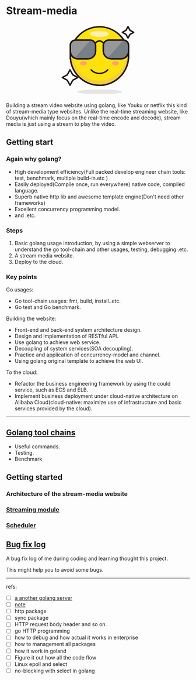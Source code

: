 # Stream-media
<div style="text-align:center;">
<svg style="center" t="1587657066850" class="icon" viewBox="0 0 1024 1024" version="1.1" xmlns="http://www.w3.org/2000/svg" p-id="1346" width="200" height="200"><path d="M933.4 39.2l28.1 51.5 51.5 28.1-51.5 28.2-28.1 51.5-28.2-51.5-51.5-28.2 51.5-28.1z" fill="#FFFFFF" p-id="1347"></path><path d="M933.4 208.5c-3.7 0-7-2-8.8-5.2l-26.8-48.9-48.9-26.8c-3.2-1.8-5.2-5.1-5.2-8.8s2-7 5.2-8.8l48.9-26.8 26.8-48.9c1.8-3.2 5.1-5.2 8.8-5.2s7 2 8.8 5.2L969 83.2l48.9 26.8c3.2 1.8 5.2 5.1 5.2 8.8s-2 7-5.2 8.8L969 154.4l-26.8 48.9c-1.8 3.2-5.2 5.2-8.8 5.2z m-58.8-89.7l35.4 19.4c1.7 0.9 3.1 2.3 4 4l19.4 35.4 19.4-35.4c0.9-1.7 2.3-3.1 4-4l35.4-19.4-35.4-19.4c-1.7-0.9-3.1-2.3-4-4L933.4 60 914 95.5c-0.9 1.7-2.3 3.1-4 4l-35.4 19.3z" fill="#231815" p-id="1348"></path><path d="M119 643.4l38.1 69.8 69.8 38.2-69.8 38.1-38.1 69.9-38.2-69.9L11 751.4l69.8-38.2z" fill="#FFFFFF" p-id="1349"></path><path d="M119 869.4c-3.7 0-7-2-8.8-5.2L73.4 797 6.2 760.1C3 758.4 1 755 1 751.4s2-7 5.2-8.8l67.2-36.8 36.8-67.2c1.8-3.2 5.1-5.2 8.8-5.2s7 2 8.8 5.2l36.8 67.2 67.2 36.8c3.2 1.8 5.2 5.1 5.2 8.8s-2 7-5.2 8.8L164.6 797l-36.8 67.2c-1.8 3.2-5.2 5.2-8.8 5.2z m-87.2-118l53.8 29.4c1.7 0.9 3.1 2.3 4 4l29.4 53.8 29.4-53.8c0.9-1.7 2.3-3.1 4-4l53.8-29.4-53.9-29.4c-1.7-0.9-3.1-2.3-4-4L119 664.2 89.6 718c-0.9 1.7-2.3 3.1-4 4l-53.8 29.4z" fill="#231815" p-id="1350"></path><path d="M532.2 451.2m-409.4 0a409.4 409.4 0 1 0 818.8 0 409.4 409.4 0 1 0-818.8 0Z" fill="#F2CF3D" p-id="1351"></path><path d="M532.2 870.5c-56.6 0-111.5-11.1-163.2-33-49.9-21.1-94.8-51.4-133.3-89.9s-68.7-83.4-89.9-133.3c-21.9-51.7-33-106.6-33-163.2s11.1-111.5 33-163.2c21.1-49.9 51.4-94.8 89.9-133.3S319 85.9 369 64.8c51.7-21.9 106.6-33 163.2-33 56.6 0 111.5 11.1 163.2 33 49.9 21.1 94.8 51.4 133.3 89.9s68.7 83.4 89.9 133.3c21.9 51.7 33 106.6 33 163.2s-11.1 111.5-33 163.2c-21.1 49.9-51.4 94.8-89.9 133.3s-83.4 68.7-133.3 89.9c-51.7 21.8-106.6 32.9-163.2 32.9z m0-818.7c-53.9 0-106.2 10.6-155.4 31.4-47.6 20.1-90.3 48.9-126.9 85.6-36.7 36.7-65.5 79.4-85.6 126.9-20.8 49.2-31.4 101.5-31.4 155.4s10.6 106.2 31.4 155.4c20.1 47.6 48.9 90.3 85.6 126.9 36.7 36.7 79.4 65.5 126.9 85.6 49.2 20.8 101.5 31.4 155.4 31.4s106.2-10.6 155.4-31.4c47.6-20.1 90.3-48.9 126.9-85.6 36.7-36.7 65.5-79.4 85.6-126.9 20.8-49.2 31.4-101.5 31.4-155.4S921 344.9 900.2 295.7c-20.1-47.6-48.9-90.3-85.6-126.9-36.7-36.7-79.4-65.5-126.9-85.6-49.3-20.8-101.6-31.4-155.5-31.4z" fill="#231815" p-id="1352"></path><path d="M532.2 418.3m-376.5 0a376.5 376.5 0 1 0 753 0 376.5 376.5 0 1 0-753 0Z" fill="#FFE20D" p-id="1353"></path><path d="M532.2 870.5c-56.6 0-111.5-11.1-163.2-33-49.9-21.1-94.8-51.4-133.3-89.9s-68.7-83.4-89.9-133.3c-21.9-51.7-33-106.6-33-163.2s11.1-111.5 33-163.2c21.1-49.9 51.4-94.8 89.9-133.3S319 85.9 369 64.8c51.7-21.9 106.6-33 163.2-33 56.6 0 111.5 11.1 163.2 33 49.9 21.1 94.8 51.4 133.3 89.9s68.7 83.4 89.9 133.3c21.9 51.7 33 106.6 33 163.2s-11.1 111.5-33 163.2c-21.1 49.9-51.4 94.8-89.9 133.3s-83.4 68.7-133.3 89.9c-51.7 21.8-106.6 32.9-163.2 32.9z m0-818.7c-53.9 0-106.2 10.6-155.4 31.4-47.6 20.1-90.3 48.9-126.9 85.6-36.7 36.7-65.5 79.4-85.6 126.9-20.8 49.2-31.4 101.5-31.4 155.4s10.6 106.2 31.4 155.4c20.1 47.6 48.9 90.3 85.6 126.9 36.7 36.7 79.4 65.5 126.9 85.6 49.2 20.8 101.5 31.4 155.4 31.4s106.2-10.6 155.4-31.4c47.6-20.1 90.3-48.9 126.9-85.6 36.7-36.7 65.5-79.4 85.6-126.9 20.8-49.2 31.4-101.5 31.4-155.4S921 344.9 900.2 295.7c-20.1-47.6-48.9-90.3-85.6-126.9-36.7-36.7-79.4-65.5-126.9-85.6-49.3-20.8-101.6-31.4-155.5-31.4z" fill="#231815" p-id="1354"></path><path d="M402.2 140.3a130 42.1 0 1 0 260 0 130 42.1 0 1 0-260 0Z" fill="#FFF0B3" p-id="1355"></path><path d="M259.4 552.7a48.5 30 0 1 0 97 0 48.5 30 0 1 0-97 0Z" fill="#FFA178" p-id="1356"></path><path d="M708 552.7a48.5 30 0 1 0 97 0 48.5 30 0 1 0-97 0Z" fill="#FFA178" p-id="1357"></path><path d="M214.5 951.7a319.6 32.7 0 1 0 639.2 0 319.6 32.7 0 1 0-639.2 0Z" fill="#E5E5E5" p-id="1358"></path><path d="M532.2 703.2c-48.7 0-94.9-19.9-123.8-53.3-3.6-4.2-3.2-10.5 1-14.1 4.2-3.6 10.5-3.2 14.1 1 25.1 29 65.7 46.4 108.7 46.4 42.9 0 83.6-17.3 108.7-46.4 3.6-4.2 9.9-4.6 14.1-1 4.2 3.6 4.6 9.9 1 14.1-28.8 33.4-75.1 53.3-123.8 53.3z" fill="#231815" p-id="1359"></path><path d="M368.6 488.9H231.9c-60.3 0-109.1-48.9-109.1-109.1v-83.2c0-38.3 31-69.3 69.3-69.3h212c40.6 0 73.6 32.9 73.6 73.6v79c0 59.9-49.1 109-109.1 109z" fill="#969899" p-id="1360"></path><path d="M368.6 498.9H231.9c-65.7 0-119.1-53.4-119.1-119.1v-83.2c0-43.7 35.6-79.3 79.3-79.3h212c46.1 0 83.6 37.5 83.6 83.6v79c0 65.5-53.5 119-119.1 119zM192.2 237.2c-32.7 0-59.3 26.6-59.3 59.3v83.2c0 54.7 44.5 99.1 99.1 99.1h136.6c54.7 0 99.1-44.5 99.1-99.1v-79c0-35-28.5-63.6-63.6-63.6H192.2z" fill="#231815" p-id="1361"></path><path d="M406.4 227.4L188.3 475c16.1 8.7 34.2 13.9 53.5 13.9h116.9c65.7 0 119-58.5 119-122.2V300c0-39-31.6-70.7-71.3-72.6z" fill="#778087" p-id="1362"></path><path d="M375.3 498.9H225.2c-62 0-112.4-50.4-112.4-112.4v-82.7c0-47.7 38.8-86.6 86.6-86.6h201.7c47.7 0 86.6 38.8 86.6 86.6v82.7c0 62-50.4 112.4-112.4 112.4zM199.4 237.2c-36.7 0-66.6 29.9-66.6 66.6v82.7c0 50.9 41.4 92.4 92.4 92.4h150.1c50.9 0 92.4-41.4 92.4-92.4v-82.7c0-36.7-29.9-66.6-66.6-66.6H199.4z" fill="#231815" p-id="1363"></path><path d="M839.2 488.9H695.8c-60.2 0-109.1-48.8-109.1-109.1v-77.5c0-41.5 33.6-75.1 75.1-75.1h210.4c38.3 0 69.4 31.1 69.4 69.4v89.9c0 56.3-46.1 102.4-102.4 102.4z" fill="#969899" p-id="1364"></path><path d="M839.2 498.9H695.8c-65.7 0-119.1-53.4-119.1-119.1v-77.5c0-46.9 38.2-85.1 85.1-85.1h210.4c43.8 0 79.4 35.6 79.4 79.4v89.9c0 62-50.5 112.4-112.4 112.4zM661.8 237.2c-35.9 0-65.1 29.2-65.1 65.1v77.5c0 54.6 44.4 99.1 99.1 99.1h143.4c50.9 0 92.4-41.4 92.4-92.4v-89.9c0-32.7-26.6-59.4-59.4-59.4H661.8z" fill="#231815" p-id="1365"></path><path d="M870.3 227.4L652.2 475c16.1 8.7 34.2 13.9 53.5 13.9h116.9c65.7 0 119-58.5 119-122.2V300c0-39-31.6-70.7-71.3-72.6z" fill="#778087" p-id="1366"></path><path d="M832.4 498.9H695.8c-65.7 0-119.1-53.4-119.1-119.1v-76c0-47.7 38.8-86.6 86.6-86.6H865c47.7 0 86.6 38.8 86.6 86.6v76c0 65.6-53.5 119.1-119.2 119.1zM663.3 237.2c-36.7 0-66.6 29.9-66.6 66.6v76c0 54.7 44.5 99.1 99.1 99.1h136.6c54.7 0 99.1-44.5 99.1-99.1v-76c0-36.7-29.9-66.6-66.6-66.6H663.3z" fill="#231815" p-id="1367"></path><path d="M477.2 282.7c-1.6 0-3.2-0.4-4.7-1.2-4.9-2.6-6.7-8.7-4.1-13.5 12.7-23.6 37.1-38.3 63.8-38.3 26.5 0 50.8 14.5 63.6 37.9 2.6 4.8 0.9 10.9-4 13.6-4.8 2.6-10.9 0.9-13.6-4-9.2-16.9-26.9-27.5-46-27.5-19.3 0-36.9 10.6-46.1 27.7-1.9 3.4-5.3 5.3-8.9 5.3z" fill="#231815" p-id="1368"></path></svg>
</div>

Building a stream video website using golang, like Youku or netflix this kind of stream-media type websites. Unlike the real-time streaming website, like Douyu(which mainly focus on the real-time encode and decode), stream media is just using a stream to play the video.

## Getting start
### Again why golang?

- High development efficiency(Full packed develop engineer chain tools: test, benchmark, multiple build-in.etc )
- Easily deployed(Compile once, run everywhere) native code, compiled language.
- Superb native http lib and awesome template engine(Don't need other frameworks)
- Excellent concurrency programming model.
- and .etc.
### Steps

1. Basic golang usage introduction, by using a simple webserver to understand the go tool-chain and other usages, testing, debugging .etc.
2. A stream media website.
3. Deploy to the cloud.

### Key points
Go usages:
- Go tool-chain usages: fmt, build, install..etc.
- Go test and Go benchmark.

Building the website:
- Front-end and back-end system architecture design.
- Design and implementation of RESTful API.
- Use golang to achieve web service.
- Decoupling of system services(SOA decoupling).
- Practice and application of concurrency-model and channel.
- Using golang original template to achieve the web UI.

To the cloud:
- Refactor the business engineering framework by using the could service, such as ECS and ELB.
- Implement business deployment under cloud-native architecture on Alibaba Cloud(cloud-native: maximize use of infrastructure and basic services provided by the cloud).


---
## [Golang tool chains](./docs/01-golang-tools-chains.md)
- Useful commands.
- Testing.
- Benchmark

## Getting started

### Architecture of the stream-media website


### [Streaming module](./docs/04-streaming.md)

### [Scheduler](./docs/05-Scheduler.md)



## [Bug fix log](./docs/bug-fix-log.md)



A bug fix log of me during coding and learning thought this project.

This might help you to avoid some bugs.







---
refs:
- [ ] [a another golang server](https://blog.csdn.net/qq_44291044/article/details/99703150)
- [ ] [note](https://alanhou.org/golang-video-streaming/)
- [ ] http package
- [ ] sync package
- [ ] HTTP request body header and so on.
- [ ] go HTTP programming
- [ ] how to debug and how actual it works in enterprise
- [ ] how to management all packages
- [ ] how it work in goland
- [ ] Figure it out how all the code flow
- [ ] Linux epoll and select
- [ ] no-blocking with select in golang